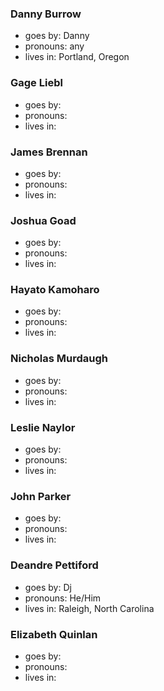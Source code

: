 ### Danny Burrow

- goes by: Danny
- pronouns: any
- lives in: Portland, Oregon

### Gage Liebl

- goes by:
- pronouns:
- lives in:

### James Brennan

- goes by:
- pronouns:
- lives in:

### Joshua Goad

- goes by:
- pronouns:
- lives in:

### Hayato Kamoharo

- goes by:
- pronouns:
- lives in:

### Nicholas Murdaugh

- goes by:
- pronouns:
- lives in:

### Leslie Naylor

- goes by:
- pronouns:
- lives in:

### John Parker

- goes by:
- pronouns:
- lives in:

### Deandre Pettiford

- goes by: Dj
- pronouns: He/Him
- lives in: Raleigh, North Carolina

### Elizabeth Quinlan

- goes by:
- pronouns:
- lives in:
